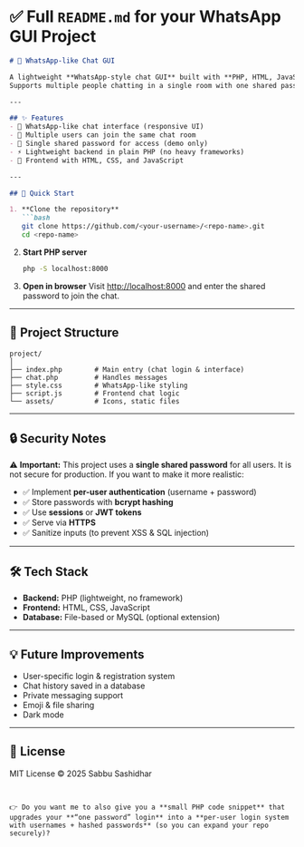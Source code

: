 # ✅ Full `README.md` for your WhatsApp GUI Project

````markdown
# 💬 WhatsApp-like Chat GUI

A lightweight **WhatsApp-style chat GUI** built with **PHP, HTML, JavaScript, and CSS**.  
Supports multiple people chatting in a single room with one shared password (for demo & learning purposes).

---

## ✨ Features
- 📱 WhatsApp-like chat interface (responsive UI)
- 👥 Multiple users can join the same chat room
- 🔑 Single shared password for access (demo only)
- ⚡ Lightweight backend in plain PHP (no heavy frameworks)
- 🎨 Frontend with HTML, CSS, and JavaScript

---

## 🚀 Quick Start

1. **Clone the repository**
   ```bash
   git clone https://github.com/<your-username>/<repo-name>.git
   cd <repo-name>
````

2. **Start PHP server**

   ```bash
   php -S localhost:8000
   ```

3. **Open in browser**
   Visit [http://localhost:8000](http://localhost:8000) and enter the shared password to join the chat.

---

## 📂 Project Structure

```
project/
│
├── index.php        # Main entry (chat login & interface)
├── chat.php         # Handles messages
├── style.css        # WhatsApp-like styling
├── script.js        # Frontend chat logic
└── assets/          # Icons, static files
```

---

## 🔒 Security Notes

⚠️ **Important:** This project uses a **single shared password** for all users. It is not secure for production.
If you want to make it more realistic:

* ✅ Implement **per-user authentication** (username + password)
* ✅ Store passwords with **bcrypt hashing**
* ✅ Use **sessions** or **JWT tokens**
* ✅ Serve via **HTTPS**
* ✅ Sanitize inputs (to prevent XSS & SQL injection)

---

## 🛠️ Tech Stack

* **Backend:** PHP (lightweight, no framework)
* **Frontend:** HTML, CSS, JavaScript
* **Database:** File-based or MySQL (optional extension)

---

## 💡 Future Improvements

* User-specific login & registration system
* Chat history saved in a database
* Private messaging support
* Emoji & file sharing
* Dark mode

---

## 📜 License

MIT License © 2025 Sabbu Sashidhar

```


👉 Do you want me to also give you a **small PHP code snippet** that upgrades your **“one password” login** into a **per-user login system with usernames + hashed passwords** (so you can expand your repo securely)?
```
